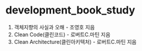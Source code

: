 # development_book_study

1. 객체지향의 사실과 오해 - 조영호 지음
2. Clean Code(클린코드) - 로버트C.마틴 지음
3. Clean Architecture(클린아키텍처) - 로버트C.마틴 지음
